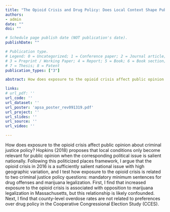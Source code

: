 ```yaml
---
title: "The Opioid Crisis and Drug Policy: Does Local Context Shape Public Opinion?"
authors:
- admin
date: ""
doi: ""

# Schedule page publish date (NOT publication's date).
publishDate: ""

# Publication type.
# Legend: 0 = Uncategorized; 1 = Conference paper; 2 = Journal article;
# 3 = Preprint / Working Paper; 4 = Report; 5 = Book; 6 = Book section;
# 7 = Thesis; 8 = Patent
publication_types: ["3"]

abstract: How does exposure to the opioid crisis affect public opinion about criminal justice policy? Hopkins (2018) proposes that local conditions only become relevant for public opinion when the corresponding political issue is salient nationally. Following this politicized places framework, I argue that the opioid crisis in 2016 is a sufficiently salient national issue with high geographic variation, and I test how exposure to the opioid crisis is related to two criminal justice policy questions: mandatory minimum sentences for drug offenses and marijuana legalization. First, I find that increased exposure to the opioid crisis is associated with opposition to marijuana legalization in Massachusetts, but this relationship is likely confounded. Next, I find that county-level overdose rates are not related to preferences over drug policy in the Cooperative Congressional Election Study (CCES).

links:
# url_pdf: ''
url_code: ''
url_dataset: ''
url_poster: 'apsa_poster_rev091319.pdf'
url_project: ''
url_slides: ''
url_source: ''
url_video: ''

---
```


How does exposure to the opioid crisis affect public opinion about criminal justice policy? Hopkins (2018) proposes that local conditions only become relevant for public opinion when the corresponding political issue is salient nationally. Following this politicized places framework, I argue that the opioid crisis in 2016 is a sufficiently salient national issue with high geographic variation, and I test how exposure to the opioid crisis is related to two criminal justice policy questions: mandatory minimum sentences for drug offenses and marijuana legalization. First, I find that increased exposure to the opioid crisis is associated with opposition to marijuana legalization in Massachusetts, but this relationship is likely confounded. Next, I find that county-level overdose rates are not related to preferences over drug policy in the Cooperative Congressional Election Study (CCES).

